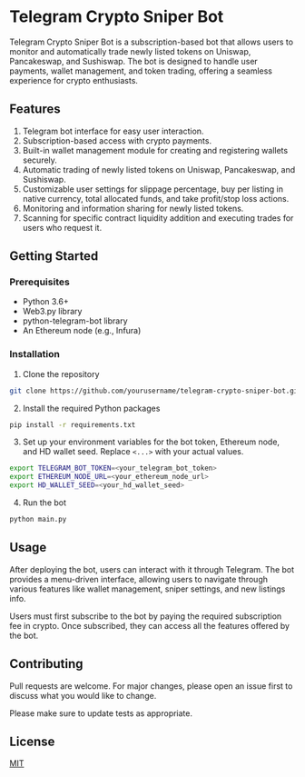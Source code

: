 # Telegram Crypto Sniper Bot

Telegram Crypto Sniper Bot is a subscription-based bot that allows users to monitor and automatically trade newly listed tokens on Uniswap, Pancakeswap, and Sushiswap. The bot is designed to handle user payments, wallet management, and token trading, offering a seamless experience for crypto enthusiasts.

## Features

1. Telegram bot interface for easy user interaction.
2. Subscription-based access with crypto payments.
3. Built-in wallet management module for creating and registering wallets securely.
4. Automatic trading of newly listed tokens on Uniswap, Pancakeswap, and Sushiswap.
5. Customizable user settings for slippage percentage, buy per listing in native currency, total allocated funds, and take profit/stop loss actions.
6. Monitoring and information sharing for newly listed tokens.
7. Scanning for specific contract liquidity addition and executing trades for users who request it.

## Getting Started

### Prerequisites

- Python 3.6+
- Web3.py library
- python-telegram-bot library
- An Ethereum node (e.g., Infura)

### Installation

1. Clone the repository

```bash
git clone https://github.com/yourusername/telegram-crypto-sniper-bot.git
```

2. Install the required Python packages

```bash
pip install -r requirements.txt
```

3. Set up your environment variables for the bot token, Ethereum node, and HD wallet seed. Replace `<...>` with your actual values.

```bash
export TELEGRAM_BOT_TOKEN=<your_telegram_bot_token>
export ETHEREUM_NODE_URL=<your_ethereum_node_url>
export HD_WALLET_SEED=<your_hd_wallet_seed>
```

4. Run the bot

```bash
python main.py
```

## Usage

After deploying the bot, users can interact with it through Telegram. The bot provides a menu-driven interface, allowing users to navigate through various features like wallet management, sniper settings, and new listings info.

Users must first subscribe to the bot by paying the required subscription fee in crypto. Once subscribed, they can access all the features offered by the bot.

## Contributing

Pull requests are welcome. For major changes, please open an issue first to discuss what you would like to change.

Please make sure to update tests as appropriate.

## License

[MIT](https://choosealicense.com/licenses/mit/)
